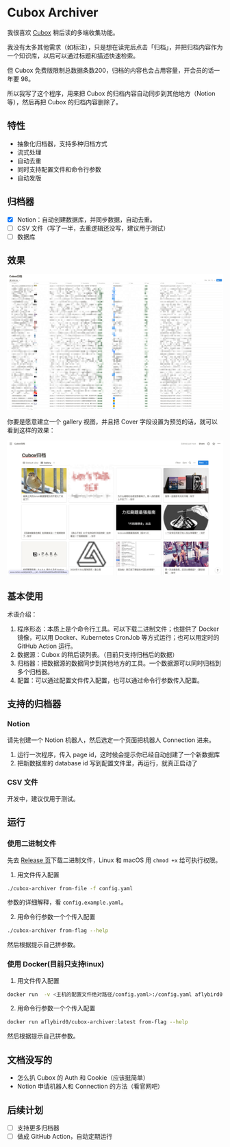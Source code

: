 # Cubox Archiver

我很喜欢 [Cubox]((https://cubox.pro/)) 稍后读的多端收集功能。

我没有太多其他需求（如标注），只是想在读完后点击「归档」，并把归档内容作为一个知识库，以后可以通过标题和描述快速检索。

但 Cubox 免费版限制总数据条数200，归档的内容也会占用容量，开会员的话一年要 98。

所以我写了这个程序，用来把 Cubox 的归档内容自动同步到其他地方（Notion等），然后再把 Cubox 的归档内容删除了。

## 特性

- 抽象化归档器，支持多种归档方式
- 流式处理
- 自动去重
- 同时支持配置文件和命令行参数
- 自动发版

## 归档器

* [x] Notion：自动创建数据库，并同步数据，自动去重。
* [ ] CSV 文件（写了一半，去重逻辑还没写，建议用于测试）
* [ ] 数据库

## 效果

![Notion归档效果](images/notion.png)

你要是愿意建立一个 gallery 视图，并且把 Cover 字段设置为预览的话，就可以看到这样的效果：

![Notion归档效果-画廊](images/notion-gallery.png)

## 基本使用

术语介绍：

1. 程序形态：本质上是个命令行工具。可以下载二进制文件；也提供了 Docker 镜像，可以用 Docker、Kubernetes CronJob 等方式运行；也可以用定时的 GitHub Action 运行。
2. 数据源：Cubox 的稍后读列表。（目前只支持归档后的数据）
3. 归档器：把数据源的数据同步到其他地方的工具。一个数据源可以同时归档到多个归档器。
4. 配置：可以通过配置文件传入配置，也可以通过命令行参数传入配置。

## 支持的归档器

### Notion

请先创建一个 Notion 机器人，然后选定一个页面把机器人 Connection 进来。

1. 运行一次程序，传入 page id，这时候会提示你已经自动创建了一个新数据库
2. 把新数据库的 database id 写到配置文件里，再运行，就真正启动了

### CSV 文件

开发中，建议仅用于测试。

## 运行

### 使用二进制文件

先去 [Release 页](https://github.com/aFlyBird0/cubox-archiver/releases)下载二进制文件，Linux 和 macOS 用 `chmod +x` 给可执行权限。

1. 用文件传入配置

```bash
./cubox-archiver from-file -f config.yaml
```

参数的详细解释，看 `config.example.yaml`。

2. 用命令行参数一个个传入配置

```bash
./cubox-archiver from-flag --help
```

然后根据提示自己拼参数。

### 使用 Docker(目前只支持linux)

1. 用文件传入配置

```bash
docker run  -v <主机的配置文件绝对路径/config.yaml>:/config.yaml aflybird0/cubox-archiver:latest from-file -f config.yaml
```

2. 用命令行参数一个个传入配置

```bash
docker run aflybird0/cubox-archiver:latest from-flag --help
```

然后根据提示自己拼参数。

## 文档没写的

* 怎么扒 Cubox 的 Auth 和 Cookie（应该挺简单）
* Notion 申请机器人和 Connection 的方法（看官网吧）

## 后续计划

* [ ] 支持更多归档器
* [ ] 做成 GitHub Action，自动定期运行
